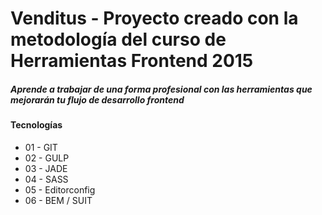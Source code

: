 # Venditus - Proyecto creado con la metodología del curso de Herramientas Frontend 2015
##### Aprende a trabajar de una forma profesional con las herramientas que mejorarán tu flujo de desarrollo frontend

#### Tecnologías
* 01 - GIT
* 02 - GULP
* 03 - JADE
* 04 - SASS
* 05 - Editorconfig
* 06 - BEM / SUIT

